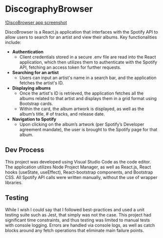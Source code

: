 # DiscographyBrowser

[!DiscoBrowser app screenshot](.readme/readme-app-screenshot.png)

DiscoBrowser is a React.js application that interfaces with the Spotify API to allow users
to search for an artist and view their albums. Key functionalities include:
- **Authentication**
  - Client credentials stored in a secure .env file are read into the React application,
    which then utilizes them to authenticate with the Spotify API, fetching an access
    token for further requests.
- **Searching for an artist**
  - Users can input an artist's name in a search bar, and the application fetches the
    artist's ID.
- **Displaying albums**
  - Once the artist's ID is retrieved, the application fetches all the albums related to
    that artist and displays them in a grid format using Bootstrap cards.
  - Within the card, the album artwork is displayed, as well as the album’s title, # of
    tracks, and release date.
- **Navigation to Spotify**
  - Upon clicking on the album’s artwork (per Spotify’s Developer agreement
    mandate), the user is brought to the Spotify page for that album.

## Dev Process

This project was developed using Visual Studio Code as the code editor. The application
utilizes Node Project Manager, as well as React.js, React hooks (useState, useEffect),
React-bootstrap components, and Bootstrap CSS. All Spotify API calls were written manually,
without the use of wrapper libraries.

## Testing

While I wish I could say that I followed best-practices and used a unit testing
suite such as Jest, that simply was not the case. This project had significant time constraints, and
thus testing was limited to manual tests with console logging. Errors are handled via console
logs, as well as catch blocks around any fetch operations that eliminate main failure points.
